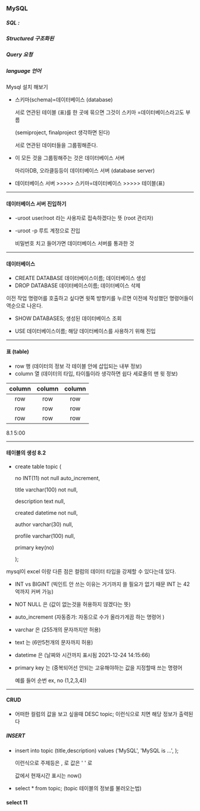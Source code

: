 ### MySQL 



##### SQL : 

##### Structured  구조화된 

##### Query 요청 

##### language  언어



Mysql 설치 해보기 



- 스키마(schema)=데이터베이스 (database)

  서로 연관된 테이블 (표)를 한 곳에 묶으면 그것이 스키마 =데이터베이스라고도 부름 

  (semiproject, finalproject 생각하면 된다)

  서로 연관된 데이터들을 그룹핑해준다. 

  

- 이 모든 것을 그룹핑해주는 것은 데이터베이스 서버 

  마리아DB, 오라클등등이 데이터베이스 서버 (database server)

  

- 데이터베이스 서버 >>>>> 스키마=데이터베이스 >>>>> 테이블(표)

-----

#### 데이터베이스 서버 진입하기

- -uroot           user/root 라는 사용자로 접속하겠다는 뜻 (root 관리자)

- -uroot -p       루트 계정으로 진입 

  비밀번호 치고 들어가면 데이터베이스 서버를 통과한 것 



-------------------------------

#### 데이터베이스 

- CREATE DATABASE 데이터베이스이름;                  데이터베이스 생성
- DROP DATABASE 데이터베이스이름;                     데이터베이스 삭제 



이전 작업 명령어를 호출하고 싶다면 윗쪽 방향키를 누르면 이전에 작성했던 명령어들이 역순으로 나온다. 



- SHOW DATABASES;                             생성된 데이터베이스 조회 



- USE 데이터베이스이름;                       해당 데이터베이스를 사용하기 위해 진입 



----------

#### 표 (table)

- row           행  (데이터의 정보 각 테이블 안에 삽입되는 내부 정보)
- column     열  (데이터의 타입, 타이틀이라 생각하면 쉽다 세로줄의 맨 윗 정보)

| column | column | column |
| :----: | :----: | :----: |
|  row   |  row   |  row   |
|  row   |  row   |  row   |
|  row   |  row   |  row   |



8.1  5:00

---------

#### 테이블의 생성  8.2 

- create table topic (

  no INT(11) not null auto_increment,

  title varchar(100) not null, 

  description text null,

  created datetime not null, 

  author varchar(30) null,

  profile varchar(100) null,

  primary key(no)

  );

mysql이 excel 이랑 다른 점은 컬럼의 데이터 타입을 강제할 수 있다는데 있다. 

- INT vs BIGiNT (빅인트 안 쓰는 이유는 거기까지 쓸 필요가 없기 때문 INT 는 42억까지 커버 가능)
- NOT NULL 은 (값이 없는것을 허용하지 않겠다는 뜻) 
- auto_increment (자동증가: 자동으로 수가 올라가게끔 하는 명령어 )

- varchar 은 (255개의 문자까지만 허용)

- text 는 (6만5천개의 문자까지 허용)

- datetime 은 (날짜와 시간까지 표시됨 2021-12-24 14:15:66)

- primary key 는 (중복되어선 안되는 고유해야하는 값을 지정할때 쓰는 명령어

  예를 들어 순번 ex, no (1,2,3,4))



----------------

#### CRUD  

- 어떠한 컬럼의 값을 보고 싶을때 DESC topic;  이런식으로 치면 해당 정보가 출력된다 



##### INSERT

- insert into topic (title,description) values ('MySQL', 'MySQL is ...', );

  이런식으로 주제등은 , 로  값은 ' ' 로 

  값에서 현재시간 표시는 now() 

- select * from topic;  (topic 테이블의 정보를 불러오는법)



#### select 11





